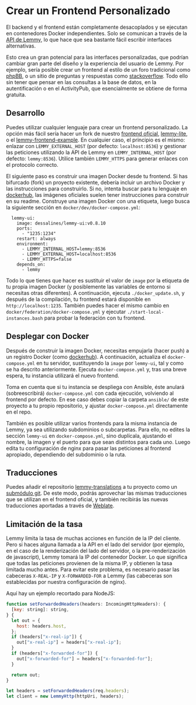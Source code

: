 # Crear un Frontend Personalizado

El backend y el frontend están completamente desacoplados y se ejecutan en contenedores Docker independientes. Solo se comunican a través de la [API de Lemmy](api_reference.md), lo que hace que sea bastante fácil escribir interfaces alternativas.

Esto crea un gran potencial para las interfaces personalizadas, que podrían cambiar gran parte del diseño y la experiencia del usuario de Lemmy. Por ejemplo, sería posible crear un frontend al estilo de un foro tradicional como [phpBB](https://www.phpbb.com/), o un sitio de preguntas y respuestas como [stackoverflow](https://stackoverflow.com/). Todo ello sin tener que pensar en las consultas a la base de datos, en la autentificación o en el ActivityPub, que esencialmente se obtiene de forma gratuita.

## Desarrollo

Puedes utilizar cualquier lenguaje para crear un frontend personalizado. La opción más fácil sería hacer un fork de nuestro [frontend oficial](https://github.com/LemmyNet/lemmy-ui), [lemmy-lite](https://github.com/IronOxidizer/lemmy-lite), o el [lemmy-frontend-example](https://github.com/LemmyNet/lemmy-front-end-example). En cualquier caso, el principio es el mismo: enlazar con `LEMMY_EXTERNAL_HOST` (por defecto: `localhost:8536`) y gestionar las peticiones utilizando la API de Lemmy en `LEMMY_INTERNAL_HOST` (por defecto: `lemmy:8536`). Utilice también `LEMMY_HTTPS` para generar enlaces con el protocolo correcto.

El siguiente paso es construir una imagen Docker desde tu frontend. Si has bifurcado (fork) un proyecto existente, debería incluir un archivo Docker y las instrucciones para construirlo. Si no, intenta buscar para tu lenguaje en [dockerhub](https://hub.docker.com/), las imágenes oficiales suelen tener instrucciones para construir en su readme. Construye una imagen Docker con una etiqueta, luego busca la siguiente sección en `docker/dev/docker-compose.yml`:

```
  lemmy-ui:
    image: dessalines/lemmy-ui:v0.8.10
    ports:
      - "1235:1234"
    restart: always
    environment:
      - LEMMY_INTERNAL_HOST=lemmy:8536
      - LEMMY_EXTERNAL_HOST=localhost:8536
      - LEMMY_HTTPS=false
    depends_on:
      - lemmy
```

Todo lo que tienes que hacer es sustituir el valor de `image` por la etiqueta de tu propia imagen Docker (y posiblemente las variables de entorno si necesitas otras diferentes). A continuación, ejecuta `./docker_update.sh`, y después de la compilación, tu frontend estará disponible en `http://localhost:1235`. También puedes hacer el mismo cambio en `docker/federation/docker-compose.yml` y ejecutar `./start-local-instances.bash` para probar la federación con tu frontend.

## Desplegar con Docker

Después de construir la imagen Docker, necesitas empujarla (hacer push) a un registro Docker (como [dockerhub](https://hub.docker.com/)). A continuación, actualiza el `docker-compose.yml` en tu servidor, sustituyendo la `image` por `lemmy-ui`, tal y como se ha descrito anteriormente. Ejecuta `docker-compose.yml` y, tras una breve espera, tu instancia utilizará el nuevo frontend.

Toma en cuenta que si tu instancia se despliega con Ansible, éste anulará (sobreescribirá) `docker-compose.yml` con cada ejecución, volviendo al frontend por defecto. En ese caso debes copiar la carpeta `ansible/` de este proyecto a tu propio repositorio, y ajustar `docker-compose.yml` directamente en el repo.

También es posible utilizar varios frontends para la misma instancia de Lemmy, ya sea utilizando subdominios o subcarpetas. Para ello, no edites la sección `lemmy-ui` en `docker-compose.yml`, sino duplícala, ajustando el nombre, la imagen y el puerto para que sean distintos para cada uno. Luego edita tu configuración de nginx para pasar las peticiones al frontend apropiado, dependiendo del subdominio o la ruta.

## Traducciones

Puedes añadir el repositorio [lemmy-translations](https://github.com/LemmyNet/lemmy-translations) a tu proyecto como un [submódulo git](https://git-scm.com/book/en/v2/Git-Tools-Submodules). De este modo, podrás aprovechar las mismas traducciones que se utilizan en el frontend oficial, y también recibirás las nuevas traducciones aportadas a través de [Weblate](https://weblate.org/es/).

## Limitación de la tasa

Lemmy limita la tasa de muchas acciones en función de la IP del cliente. Pero si haces alguna llamada a la API en el lado del servidor (por ejemplo, en el caso de la renderización del lado del servidor, o la pre-renderización de javascript), Lemmy tomará la IP del contenedor Docker. Lo que significa que todas las peticiones provienen de la misma IP, y obtienen la tasa limitada mucho antes. Para evitar este problema, es necesario pasar las cabeceras `X-REAL-IP` y `X-FORWARDED-FOR` a Lemmy (las cabeceras son establecidas por nuestra configuración de nginx).

Aquí hay un ejemplo recortado para NodeJS:

```javascript
function setForwardedHeaders(headers: IncomingHttpHeaders): {
  [key: string]: string,
} {
  let out = {
    host: headers.host,
  };
  if (headers["x-real-ip"]) {
    out["x-real-ip"] = headers["x-real-ip"];
  }
  if (headers["x-forwarded-for"]) {
    out["x-forwarded-for"] = headers["x-forwarded-for"];
  }

  return out;
}

let headers = setForwardedHeaders(req.headers);
let client = new LemmyHttp(httpUri, headers);
```
